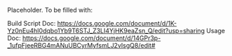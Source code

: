 Placeholder.  To be filled with:

Build Script Doc: https://docs.google.com/document/d/1K-Yz0nEu4hI0dqbo1Yb9T6STJ_Z3LI4YjHK9eaZsn_Q/edit?usp=sharing
Usage Doc: https://docs.google.com/document/d/14GPr3p-_1ufpFjeeRBG4mANuUBCyrMyfsmLJ2vIsgQ8/edit#